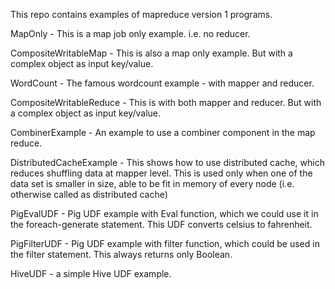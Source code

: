 This repo contains examples of mapreduce version 1 programs.

MapOnly - This is a map job only example. i.e. no reducer.

CompositeWritableMap - This is also a map only example. But with a complex object as input key/value.

WordCount - The famous wordcount example - with mapper and reducer.

CompositeWritableReduce - This is with both mapper and reducer. But with a complex object as input key/value.

CombinerExample - An example to use a combiner component in the map reduce.

DistributedCacheExample - This shows how to use distributed cache, which reduces shuffling data at mapper level. This is used only when one of the data set is smaller in size, able to be fit in memory of every node (i.e. otherwise called as distributed cache)

PigEvalUDF - Pig UDF example with Eval function, which we could use it in the foreach-generate statement. This UDF converts celsius to fahrenheit.

PigFilterUDF - Pig UDF example with filter function, which could be used in the filter statement. This always returns only Boolean.

HiveUDF - a simple Hive UDF example.
